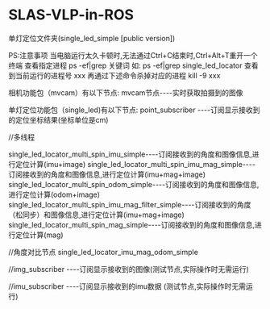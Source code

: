 # SLAS-VLP-in-ROS

单灯定位文件夹(single_led_simple [public version])

PS:注意事项 当电脑运行太久卡顿时,无法通过Ctrl+C结束时,Ctrl+Alt+T重开一个终端 查看指定进程 ps -ef|grep 关键词 如: ps -ef|grep single_led_locator 查看到当前运行的进程号 xxx 再通过下述命令杀掉对应的进程 kill -9 xxx

相机功能包（mvcam）有以下节点: mvcam节点----实时获取拍摄到的图像

单灯定位功能包（single_led)有以下节点: point_subscriber ----订阅显示接收到的定位坐标结果(坐标单位是cm)

//多线程

single_led_locator_multi_spin_imu_simple----订阅接收到的角度和图像信息,进行定位计算(imu+image)
single_led_locator_multi_spin_imu_mag_simple----订阅接收到的角度和图像信息,进行定位计算(imu+mag+image)
single_led_locator_multi_spin_odom_simple----订阅接收到的角度和图像信息,进行定位计算(odom+image)
single_led_locator_multi_spin_imu_mag_filter_simple----订阅接收到的角度（松同步）和图像信息,进行定位计算(imu+mag+image)
single_led_locator_multi_spin_mag_simple----订阅接收到的角度和图像信息,进行定位计算(mag)

//角度对比节点 single_led_locator_imu_mag_odom_simple

//img_subscriber ----订阅显示接收到的图像(测试节点,实际操作时无需运行) 

//imu_subscriber ----订阅显示接收到的imu数据 (测试节点,实际操作时无需运行)

